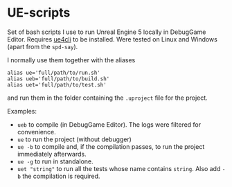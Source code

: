 # UE-scripts

Set of bash scripts I use to run Unreal Engine 5 locally in DebugGame Editor. Requires [ue4cli](https://github.com/adamrehn/ue4cli) to be installed.
Were tested on Linux and Windows (apart from the `spd-say`).

I normally use them together with the aliases
```
alias ue='full/path/to/run.sh'
alias ueb='full/path/to/build.sh'
alias uet='full/path/to/test.sh'
```
and run them in the folder containing the `.uproject` file for the project.

Examples:
- `ueb` to compile (in DebugGame Editor). The logs were filtered for convenience.
- `ue` to run the project (without debugger)
- `ue -b` to compile and, if the compilation passes, to run the project immediately afterwards.
- `ue -g` to run in standalone.
- `uet "string"` to run all the tests whose name contains `string`. Also add `-b` the compilation is required.
